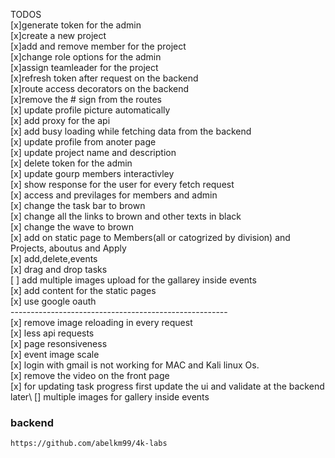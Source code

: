 TODOS<br/>
    [x]generate token for the admin\
    [x]create a new project\
    [x]add and remove member for the project\
    [x]change role options for the admin\
    [x]assign teamleader for the project\
    [x]refresh token after request on the backend\
    [x]route access decorators on the backend\
    [x]remove the # sign from the routes\
    [x] update profile picture automatically\
    [x] add proxy for the api\
    [x] add busy loading while fetching data from the backend\
    [x] update profile from anoter page\
    [x] update project name and description\
    [x] delete token for the admin\
    [x] update gourp members interactivley\
    [x] show response for the user for every fetch request\
    [x] access and previlages for members and admin\
    [x] change the task bar to brown\
    [x] change all the links to brown and other texts in black\
    [x] change the wave to brown\
    [x] add on static page to Members(all or catogrized by division) and Projects, aboutus and Apply\
    [x] add,delete,events\
    [x] drag and drop tasks\
    [ ] add multiple images upload for the gallarey inside  events\
    [x] add content for the static pages\
    [x] use google oauth\
    ------------------------------------------------------\
    [x] remove image reloading in every request\
    [x] less api requests\
    [x] page resonsiveness\
    [x] event image scale\
    [x] login with gmail is not working for MAC and Kali linux Os.\
    [x] remove the video on the front page\
    [x] for updating task progress first update the ui and validate at the backend later\ 
    [] multiple images for gallery inside events
    
### backend 
```
https://github.com/abelkm99/4k-labs
```

    
